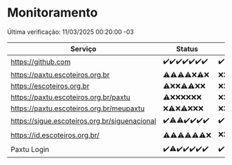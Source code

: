 # Monitoramento

Última verificação: 11/03/2025 00:20:00 -03

|Serviço|Status|Últimas 24h|
|---|---|---|
|https://github.com|<span title="2025-03-04: OK=23">✔️</span><span title="2025-03-05: OK=23">✔️</span><span title="2025-03-06: OK=23">✔️</span><span title="2025-03-07: OK=23">✔️</span><span title="2025-03-08: OK=24">✔️</span><span title="2025-03-09: OK=24">✔️</span><span title="2025-03-10: OK=4">✔️</span>|<span title="10/03/2025 01:09:00 -03 : 200">✔️</span><span title="10/03/2025 02:07:00 -03 : 200">✔️</span><span title="10/03/2025 03:11:00 -03 : 200">✔️</span><span title="10/03/2025 04:09:00 -03 : 200">✔️</span><span title="10/03/2025 05:10:00 -03 : 200">✔️</span><span title="10/03/2025 06:08:00 -03 : 200">✔️</span><span title="10/03/2025 07:08:00 -03 : 200">✔️</span><span title="10/03/2025 08:06:00 -03 : 200">✔️</span><span title="10/03/2025 09:16:00 -03 : 200">✔️</span><span title="10/03/2025 10:19:00 -03 : 200">✔️</span><span title="10/03/2025 11:09:00 -03 : 200">✔️</span><span title="10/03/2025 12:10:00 -03 : 200">✔️</span><span title="10/03/2025 13:09:00 -03 : 200">✔️</span><span title="10/03/2025 14:08:00 -03 : 200">✔️</span><span title="10/03/2025 15:10:00 -03 : 200">✔️</span><span title="10/03/2025 16:07:00 -03 : 200">✔️</span><span title="10/03/2025 17:09:00 -03 : 200">✔️</span><span title="10/03/2025 18:08:00 -03 : 200">✔️</span><span title="10/03/2025 19:08:00 -03 : 200">✔️</span><span title="10/03/2025 20:08:00 -03 : 200">✔️</span><span title="10/03/2025 21:42:00 -03 : 200">✔️</span><span title="10/03/2025 23:16:00 -03 : 200">✔️</span><span title="11/03/2025 00:20:00 -03 : 200">✔️</span>|
|https://paxtu.escoteiros.org.br|<span title="2025-03-04: OK=3, Falhas=20">⚠️</span><span title="2025-03-05: OK=3, Falhas=20">⚠️</span><span title="2025-03-06: OK=3, Falhas=20">⚠️</span><span title="2025-03-07: OK=4, Falhas=19">⚠️</span><span title="2025-03-08: Falhas=24">❌</span><span title="2025-03-09: OK=2, Falhas=22">⚠️</span><span title="2025-03-10: Falhas=4">❌</span>|<span title="10/03/2025 01:09:00 -03 : 403">❌</span><span title="10/03/2025 02:07:00 -03 : 403">❌</span><span title="10/03/2025 03:11:00 -03 : 403">❌</span><span title="10/03/2025 04:09:00 -03 : 403">❌</span><span title="10/03/2025 05:10:00 -03 : 403">❌</span><span title="10/03/2025 06:08:00 -03 : 403">❌</span><span title="10/03/2025 07:08:00 -03 : 403">❌</span><span title="10/03/2025 08:06:00 -03 : 403">❌</span><span title="10/03/2025 09:16:00 -03 : 403">❌</span><span title="10/03/2025 10:19:00 -03 : 403">❌</span><span title="10/03/2025 11:09:00 -03 : 403">❌</span><span title="10/03/2025 12:10:00 -03 : 403">❌</span><span title="10/03/2025 13:09:00 -03 : 403">❌</span><span title="10/03/2025 14:08:00 -03 : 403">❌</span><span title="10/03/2025 15:10:00 -03 : 403">❌</span><span title="10/03/2025 16:07:00 -03 : 403">❌</span><span title="10/03/2025 17:09:00 -03 : 403">❌</span><span title="10/03/2025 18:08:00 -03 : 403">❌</span><span title="10/03/2025 19:08:00 -03 : 403">❌</span><span title="10/03/2025 20:08:00 -03 : 403">❌</span><span title="10/03/2025 21:42:00 -03 : 403">❌</span><span title="10/03/2025 23:16:00 -03 : 403">❌</span><span title="11/03/2025 00:20:00 -03 : 403">❌</span>|
|https://escoteiros.org.br|<span title="2025-03-04: OK=1, Falhas=22">⚠️</span><span title="2025-03-05: Falhas=23">❌</span><span title="2025-03-06: Falhas=23">❌</span><span title="2025-03-07: OK=1, Falhas=22">⚠️</span><span title="2025-03-08: OK=1, Falhas=23">⚠️</span><span title="2025-03-09: Falhas=24">❌</span><span title="2025-03-10: Falhas=4">❌</span>|<span title="10/03/2025 01:09:00 -03 : 403">❌</span><span title="10/03/2025 02:07:00 -03 : 403">❌</span><span title="10/03/2025 03:11:00 -03 : 403">❌</span><span title="10/03/2025 04:09:00 -03 : 403">❌</span><span title="10/03/2025 05:10:00 -03 : 403">❌</span><span title="10/03/2025 06:08:00 -03 : 403">❌</span><span title="10/03/2025 07:08:00 -03 : 403">❌</span><span title="10/03/2025 08:06:00 -03 : 403">❌</span><span title="10/03/2025 09:16:00 -03 : 403">❌</span><span title="10/03/2025 10:19:00 -03 : 403">❌</span><span title="10/03/2025 11:09:00 -03 : 403">❌</span><span title="10/03/2025 12:10:00 -03 : 403">❌</span><span title="10/03/2025 13:09:00 -03 : 403">❌</span><span title="10/03/2025 14:08:00 -03 : 403">❌</span><span title="10/03/2025 15:10:00 -03 : 403">❌</span><span title="10/03/2025 16:07:00 -03 : 403">❌</span><span title="10/03/2025 17:09:00 -03 : 403">❌</span><span title="10/03/2025 18:08:00 -03 : 403">❌</span><span title="10/03/2025 19:08:00 -03 : 403">❌</span><span title="10/03/2025 20:08:00 -03 : 403">❌</span><span title="10/03/2025 21:42:00 -03 : 403">❌</span><span title="10/03/2025 23:16:00 -03 : 403">❌</span><span title="11/03/2025 00:20:00 -03 : 403">❌</span>|
|https://paxtu.escoteiros.org.br/paxtu|<span title="2025-03-04: OK=1, Falhas=22">⚠️</span><span title="2025-03-05: Falhas=23">❌</span><span title="2025-03-06: Falhas=23">❌</span><span title="2025-03-07: Falhas=23">❌</span><span title="2025-03-08: Falhas=24">❌</span><span title="2025-03-09: Falhas=24">❌</span><span title="2025-03-10: Falhas=4">❌</span>|<span title="10/03/2025 01:09:00 -03 : 403">❌</span><span title="10/03/2025 02:07:00 -03 : 403">❌</span><span title="10/03/2025 03:11:00 -03 : 403">❌</span><span title="10/03/2025 04:09:00 -03 : 403">❌</span><span title="10/03/2025 05:10:00 -03 : 403">❌</span><span title="10/03/2025 06:08:00 -03 : 403">❌</span><span title="10/03/2025 07:08:00 -03 : 403">❌</span><span title="10/03/2025 08:06:00 -03 : 403">❌</span><span title="10/03/2025 09:16:00 -03 : 403">❌</span><span title="10/03/2025 10:19:00 -03 : 403">❌</span><span title="10/03/2025 11:09:00 -03 : 403">❌</span><span title="10/03/2025 12:10:00 -03 : 403">❌</span><span title="10/03/2025 13:09:00 -03 : 403">❌</span><span title="10/03/2025 14:08:00 -03 : 403">❌</span><span title="10/03/2025 15:10:00 -03 : 403">❌</span><span title="10/03/2025 16:07:00 -03 : 403">❌</span><span title="10/03/2025 17:09:00 -03 : 403">❌</span><span title="10/03/2025 18:08:00 -03 : 403">❌</span><span title="10/03/2025 19:08:00 -03 : 403">❌</span><span title="10/03/2025 20:08:00 -03 : 403">❌</span><span title="10/03/2025 21:42:00 -03 : 403">❌</span><span title="10/03/2025 23:16:00 -03 : 403">❌</span><span title="11/03/2025 00:20:00 -03 : 403">❌</span>|
|https://paxtu.escoteiros.org.br/meupaxtu|<span title="2025-03-04: Falhas=23">❌</span><span title="2025-03-05: OK=1, Falhas=22">⚠️</span><span title="2025-03-06: Falhas=23">❌</span><span title="2025-03-07: OK=1, Falhas=22">⚠️</span><span title="2025-03-08: Falhas=24">❌</span><span title="2025-03-09: Falhas=24">❌</span><span title="2025-03-10: Falhas=4">❌</span>|<span title="10/03/2025 01:09:00 -03 : 403">❌</span><span title="10/03/2025 02:07:00 -03 : 403">❌</span><span title="10/03/2025 03:11:00 -03 : 403">❌</span><span title="10/03/2025 04:09:00 -03 : 403">❌</span><span title="10/03/2025 05:10:00 -03 : 403">❌</span><span title="10/03/2025 06:08:00 -03 : 403">❌</span><span title="10/03/2025 07:08:00 -03 : 403">❌</span><span title="10/03/2025 08:06:00 -03 : 403">❌</span><span title="10/03/2025 09:16:00 -03 : 403">❌</span><span title="10/03/2025 10:19:00 -03 : 403">❌</span><span title="10/03/2025 11:09:00 -03 : 403">❌</span><span title="10/03/2025 12:10:00 -03 : 403">❌</span><span title="10/03/2025 13:09:00 -03 : 403">❌</span><span title="10/03/2025 14:08:00 -03 : 403">❌</span><span title="10/03/2025 15:10:00 -03 : 403">❌</span><span title="10/03/2025 16:07:00 -03 : 403">❌</span><span title="10/03/2025 17:09:00 -03 : 403">❌</span><span title="10/03/2025 18:08:00 -03 : 403">❌</span><span title="10/03/2025 19:08:00 -03 : 403">❌</span><span title="10/03/2025 20:08:00 -03 : 403">❌</span><span title="10/03/2025 21:42:00 -03 : 403">❌</span><span title="10/03/2025 23:16:00 -03 : 403">❌</span><span title="11/03/2025 00:20:00 -03 : 403">❌</span>|
|https://sigue.escoteiros.org.br/siguenacional|<span title="2025-03-04: OK=23">✔️</span><span title="2025-03-05: OK=22, Falhas=1">⚠️</span><span title="2025-03-06: OK=22, Falhas=1">⚠️</span><span title="2025-03-07: OK=23">✔️</span><span title="2025-03-08: OK=24">✔️</span><span title="2025-03-09: OK=24">✔️</span><span title="2025-03-10: OK=4">✔️</span>|<span title="10/03/2025 01:09:00 -03 : 200">✔️</span><span title="10/03/2025 02:07:00 -03 : 200">✔️</span><span title="10/03/2025 03:11:00 -03 : 200">✔️</span><span title="10/03/2025 04:09:00 -03 : 200">✔️</span><span title="10/03/2025 05:10:00 -03 : 200">✔️</span><span title="10/03/2025 06:08:00 -03 : 200">✔️</span><span title="10/03/2025 07:08:00 -03 : 200">✔️</span><span title="10/03/2025 08:06:00 -03 : 200">✔️</span><span title="10/03/2025 09:16:00 -03 : 200">✔️</span><span title="10/03/2025 10:19:00 -03 : 200">✔️</span><span title="10/03/2025 11:09:00 -03 : 200">✔️</span><span title="10/03/2025 12:10:00 -03 : 200">✔️</span><span title="10/03/2025 13:09:00 -03 : 200">✔️</span><span title="10/03/2025 14:08:00 -03 : 200">✔️</span><span title="10/03/2025 15:10:00 -03 : 200">✔️</span><span title="10/03/2025 16:07:00 -03 : 200">✔️</span><span title="10/03/2025 17:09:00 -03 : 200">✔️</span><span title="10/03/2025 18:08:00 -03 : 200">✔️</span><span title="10/03/2025 19:08:00 -03 : 200">✔️</span><span title="10/03/2025 20:08:00 -03 : 200">✔️</span><span title="10/03/2025 21:42:00 -03 : 200">✔️</span><span title="10/03/2025 23:16:00 -03 : 200">✔️</span><span title="11/03/2025 00:20:00 -03 : 200">✔️</span>|
|https://id.escoteiros.org.br/|<span title="2025-03-04: OK=2, Falhas=21">⚠️</span><span title="2025-03-05: OK=5, Falhas=18">⚠️</span><span title="2025-03-06: OK=2, Falhas=21">⚠️</span><span title="2025-03-07: OK=1, Falhas=22">⚠️</span><span title="2025-03-08: OK=1, Falhas=23">⚠️</span><span title="2025-03-09: OK=4, Falhas=20">⚠️</span><span title="2025-03-10: Falhas=4">❌</span>|<span title="10/03/2025 01:09:00 -03 : 403">❌</span><span title="10/03/2025 02:07:00 -03 : 403">❌</span><span title="10/03/2025 03:11:00 -03 : 200">✔️</span><span title="10/03/2025 04:09:00 -03 : 403">❌</span><span title="10/03/2025 05:10:00 -03 : 403">❌</span><span title="10/03/2025 06:08:00 -03 : 403">❌</span><span title="10/03/2025 07:08:00 -03 : 403">❌</span><span title="10/03/2025 08:06:00 -03 : 403">❌</span><span title="10/03/2025 09:16:00 -03 : 403">❌</span><span title="10/03/2025 10:19:00 -03 : 403">❌</span><span title="10/03/2025 11:09:00 -03 : 403">❌</span><span title="10/03/2025 12:10:00 -03 : 403">❌</span><span title="10/03/2025 13:09:00 -03 : 403">❌</span><span title="10/03/2025 14:08:00 -03 : 403">❌</span><span title="10/03/2025 15:10:00 -03 : 403">❌</span><span title="10/03/2025 16:07:00 -03 : 403">❌</span><span title="10/03/2025 17:09:00 -03 : 403">❌</span><span title="10/03/2025 18:08:00 -03 : 403">❌</span><span title="10/03/2025 19:08:00 -03 : 403">❌</span><span title="10/03/2025 20:08:00 -03 : 403">❌</span><span title="10/03/2025 21:42:00 -03 : 403">❌</span><span title="10/03/2025 23:16:00 -03 : 403">❌</span><span title="11/03/2025 00:20:00 -03 : 403">❌</span>|
|Paxtu Login|<span title="2025-03-04: OK=23">✔️</span><span title="2025-03-05: OK=22, Falhas=1">⚠️</span><span title="2025-03-06: OK=23">✔️</span><span title="2025-03-07: OK=23">✔️</span><span title="2025-03-08: OK=24">✔️</span><span title="2025-03-09: OK=24">✔️</span><span title="2025-03-10: OK=4">✔️</span>|<span title="10/03/2025 01:09:00 -03 : 200">✔️</span><span title="10/03/2025 02:07:00 -03 : 200">✔️</span><span title="10/03/2025 03:11:00 -03 : 200">✔️</span><span title="10/03/2025 04:09:00 -03 : 200">✔️</span><span title="10/03/2025 05:10:00 -03 : 200">✔️</span><span title="10/03/2025 06:08:00 -03 : 200">✔️</span><span title="10/03/2025 07:08:00 -03 : 200">✔️</span><span title="10/03/2025 08:06:00 -03 : 200">✔️</span><span title="10/03/2025 09:16:00 -03 : 200">✔️</span><span title="10/03/2025 10:19:00 -03 : 200">✔️</span><span title="10/03/2025 11:09:00 -03 : 200">✔️</span><span title="10/03/2025 12:10:00 -03 : 200">✔️</span><span title="10/03/2025 13:09:00 -03 : 200">✔️</span><span title="10/03/2025 14:08:00 -03 : 200">✔️</span><span title="10/03/2025 15:10:00 -03 : 200">✔️</span><span title="10/03/2025 16:07:00 -03 : 200">✔️</span><span title="10/03/2025 17:09:00 -03 : 200">✔️</span><span title="10/03/2025 18:08:00 -03 : 200">✔️</span><span title="10/03/2025 19:08:00 -03 : 200">✔️</span><span title="10/03/2025 20:08:00 -03 : 200">✔️</span><span title="10/03/2025 21:42:00 -03 : 200">✔️</span><span title="10/03/2025 23:16:00 -03 : 200">✔️</span><span title="11/03/2025 00:20:00 -03 : 200">✔️</span>|
